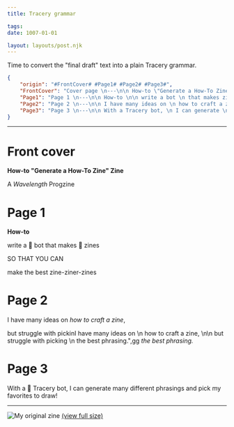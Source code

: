```yaml
---
title: Tracery grammar

tags:
date: 1007-01-01

layout: layouts/post.njk
---
```


Time to convert the "final draft" text into a plain Tracery grammar.


```json
{  
    "origin": "#FrontCover# #Page1# #Page2# #Page3#",
    "FrontCover": "Cover page \n---\n\n How-to \"Generate a How-To Zine\" Zine \n\n A WavelengthConf Progzine",
    "Page1": "Page 1 \n---\n\n How-to \n\n write a bot \n that makes zines  \n\n  SO THAT YOU CAN \n\n make the best \n zine-ziner-zines",
    "Page2": "Page 2 \n---\n\n I have many ideas on \n how to craft a zine, \n\n but struggle with picking \n the best phrasing.",
    "Page3": "Page 3 \n---\n\n With a Tracery bot, \n I can generate \n many different phrasings \n and pick my favorites to draw!"
}
```

---

# Front cover

**How-to "Generate a How-To Zine" Zine**

A
_Wavelength_
Progzine

# Page 1

**How-to**

write a 🤖 bot 
that makes 📓 zines

SO THAT YOU CAN

make the best
zine-ziner-zines


# Page 2

I have many ideas on
_how to craft a zine_,

but struggle with pickinI have many ideas on \n how to craft a zine, \n\n but struggle with picking \n the best phrasing.",gg
_the best phrasing._

# Page 3

With a 🤖 Tracery bot,
I can generate 
many different phrasings
and pick my favorites to draw!

---

![My original zine](../../img/procgiene-by-andytuba-20210812.jpg)
[(view full size)](../../img/procgiene-by-andytuba-20210812.jpg)
